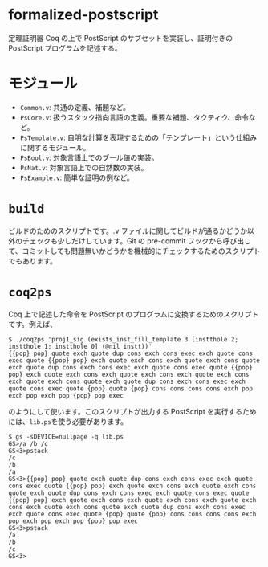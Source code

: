 # formalized-postscript

定理証明器 Coq の上で PostScript のサブセットを実装し、証明付きの PostScript プログラムを記述する。

# モジュール

* `Common.v`:     共通の定義、補題など。
* `PsCore.v`:     扱うスタック指向言語の定義。重要な補題、タクティク、命令など。
* `PsTemplate.v`: 自明な計算を表現するための「テンプレート」という仕組みに関するモジュール。
* `PsBool.v`:     対象言語上でのブール値の実装。
* `PsNat.v`:      対象言語上での自然数の実装。
* `PsExample.v`:  簡単な証明の例など。

# `build`

ビルドのためのスクリプトです。.v ファイルに関してビルドが通るかどうか以外のチェックも少しだけしています。Git の pre-commit フックから呼び出して、コミットしても問題無いかどうかを機械的にチェックするためのスクリプトでもあります。

# `coq2ps`

Coq 上で記述した命令を PostScript のプログラムに変換するためのスクリプトです。例えば、

    $ ./coq2ps 'proj1_sig (exists_inst_fill_template 3 [instthole 2; instthole 1; instthole 0] (@nil instt))'
    {{pop} pop} quote exch quote dup cons exch cons exec exch quote cons exec quote {{pop} pop} exch quote exch cons exch quote exch cons quote exch quote dup cons exch cons exec exch quote cons exec quote {{pop} pop} exch quote exch cons exch quote exch cons exch quote exch cons exch quote exch cons quote exch quote dup cons exch cons exec exch quote cons exec quote {pop} quote {pop} cons cons cons cons exch pop exch pop exch pop {pop} pop exec

のようにして使います。このスクリプトが出力する PostScript を実行するためには、`lib.ps`を使う必要があります。

    $ gs -sDEVICE=nullpage -q lib.ps
    GS>/a /b /c
    GS<3>pstack
    /c
    /b
    /a
    GS<3>{{pop} pop} quote exch quote dup cons exch cons exec exch quote cons exec quote {{pop} pop} exch quote exch cons exch quote exch cons quote exch quote dup cons exch cons exec exch quote cons exec quote {{pop} pop} exch quote exch cons exch quote exch cons exch quote exch cons exch quote exch cons quote exch quote dup cons exch cons exec exch quote cons exec quote {pop} quote {pop} cons cons cons cons exch pop exch pop exch pop {pop} pop exec
    GS<3>pstack
    /a
    /b
    /c
    GS<3>
